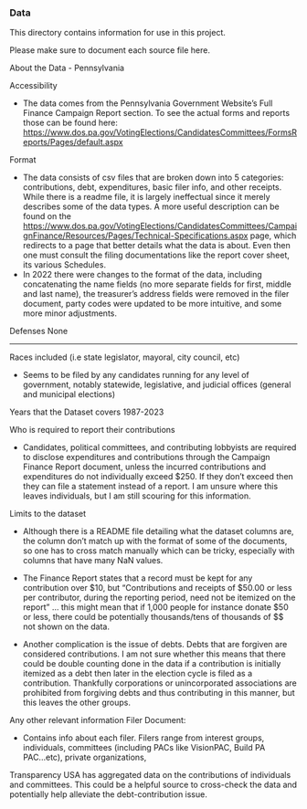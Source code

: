 ### Data

This directory contains information for use in this project. 

Please make sure to document each source file here.

About the Data - Pennsylvania

Accessibility
- The data comes from the Pennsylvania Government Website’s Full Finance Campaign Report section. To see the actual forms and reports those can be found here: https://www.dos.pa.gov/VotingElections/CandidatesCommittees/FormsReports/Pages/default.aspx

Format
- The data consists of csv files that are broken down into 5 categories: contributions, debt, expenditures, basic filer info, and other receipts. While there is a readme file, it is largely ineffectual since it merely describes some of the data types. A more useful description can be found on the https://www.dos.pa.gov/VotingElections/CandidatesCommittees/CampaignFinance/Resources/Pages/Technical-Specifications.aspx page, which redirects to a page that better details what the data is about. Even then one must consult the filing documentations like the report cover sheet, its various Schedules.
- In 2022 there were changes to the format of the data, including concatenating the name fields (no more separate fields for first, middle and last name), the treasurer’s address fields were removed in the filer document, party codes were updated to be more intuitive, and some more minor adjustments. 

Defenses
None

*************************************************************************

Races included (i.e state legislator, mayoral, city council, etc)
- Seems to be filed by any candidates running for any level of government, notably statewide, legislative, and judicial offices (general and municipal elections)

Years that the Dataset covers
1987-2023

Who is required to report their contributions
- Candidates, political committees, and contributing lobbyists are required to disclose expenditures and contributions through the Campaign Finance Report document, unless the incurred contributions and expenditures do not individually exceed $250. If they don’t exceed then they can file a statement instead of a report. I am unsure where this leaves individuals, but I am still scouring for this information.

Limits to the dataset
- Although there is a README file detailing what the dataset columns are, the column don’t match up with the format of some of the documents, so one has to cross match manually which can be tricky, especially with columns that have many NaN values. 

- The Finance Report states that a record must be kept for any contribution over $10, but  “Contributions and receipts of $50.00 or less per contributor, during the reporting period, need not be itemized on the report” … this might mean that if 1,000 people for instance donate $50 or less, there could be potentially thousands/tens of thousands of $$ not shown on the data.

- Another complication is the issue of debts. Debts that are forgiven are considered contributions. I am not sure whether this means that there could be double counting done in the data if a contribution is initially itemized as a debt then later in the election cycle is filed as a contribution. Thankfully corporations or unincorporated associations are prohibited from forgiving debts and thus contributing in this manner, but this leaves the other groups.

Any other relevant information
Filer Document:
- Contains info about each filer. Filers range from interest groups, individuals, committees (including PACs like VisionPAC, Build PA PAC...etc), private organizations, 

Transparency USA has aggregated data on the contributions of individuals and committees. This could be a helpful source to cross-check the data and potentially help alleviate the debt-contribution issue. 

